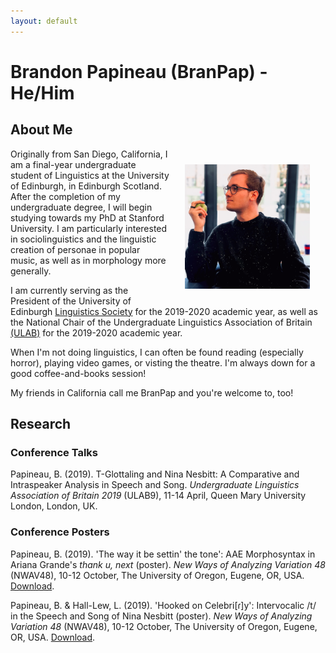 ```yaml
---
layout: default
---
```


# Brandon Papineau (BranPap) - He/Him

## About Me

<img align="right" src="Portrait_Sq.png" alt="Cosplaying Steve Jobs" width="200" hspace="25" vspace="25"/>
Originally from San Diego, California, I am a final-year undergraduate student of Linguistics at the University of Edinburgh, in Edinburgh Scotland. After the completion of my undergraduate degree, I will begin studying towards my PhD at Stanford University. I am particularly interested in sociolinguistics and the linguistic creation of personae in popular music, as well as in morphology more generally.

I am currently serving as the President of the University of Edinburgh [Linguistics Society](https://eulingsoc.eusa.ed.ac.uk/) for the 2019-2020 academic year, as well as the National Chair of the Undergraduate Linguistics Association of Britain [(ULAB)](https://www.ulab.org.uk/) for the 2019-2020 academic year.

When I'm not doing linguistics, I can often be found reading (especially horror), playing video games, or visting the theatre. I'm always down for a good coffee-and-books session!

My friends in California call me BranPap and you're welcome to, too! 

## Research

### Conference Talks

Papineau, B. (2019). T-Glottaling and Nina Nesbitt: A Comparative and Intraspeaker Analysis in Speech and Song. *Undergraduate Linguistics Association of Britain 2019* (ULAB9), 11-14 April, Queen Mary University London, London, UK.

### Conference Posters

Papineau, B. (2019). 'The way it be settin' the tone': AAE Morphosyntax in Ariana Grande's *thank u, next* (poster). *New Ways of Analyzing Variation 48* (NWAV48), 10-12 October, The University of Oregon, Eugene, OR, USA. [Download](Papineau_Grande_2019.pdf).

Papineau, B. & Hall-Lew, L. (2019). 'Hooked on Celebri[ɾ]y': Intervocalic /t/ in the Speech and Song of Nina Nesbitt (poster). *New Ways of Analyzing Variation 48* (NWAV48), 10-12 October, The University of Oregon, Eugene, OR, USA. [Download](Papineau_and_Hall-Lew_2019.pdf).
